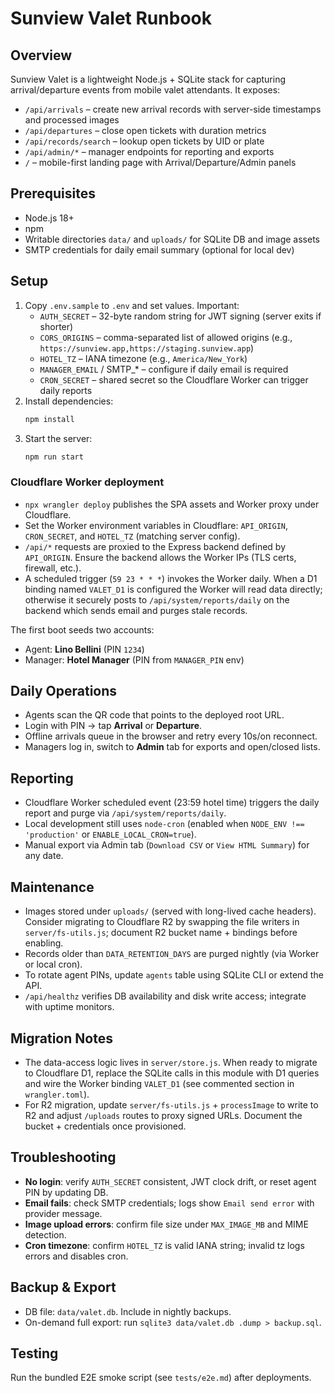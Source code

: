 # Sunview Valet Runbook

## Overview

Sunview Valet is a lightweight Node.js + SQLite stack for capturing arrival/departure events from mobile valet attendants. It exposes:

- `/api/arrivals` – create new arrival records with server-side timestamps and processed images
- `/api/departures` – close open tickets with duration metrics
- `/api/records/search` – lookup open tickets by UID or plate
- `/api/admin/*` – manager endpoints for reporting and exports
- `/` – mobile-first landing page with Arrival/Departure/Admin panels

## Prerequisites

- Node.js 18+
- npm
- Writable directories `data/` and `uploads/` for SQLite DB and image assets
- SMTP credentials for daily email summary (optional for local dev)

## Setup

1. Copy `.env.sample` to `.env` and set values. Important:
   - `AUTH_SECRET` – 32-byte random string for JWT signing (server exits if shorter)
   - `CORS_ORIGINS` – comma-separated list of allowed origins (e.g., `https://sunview.app,https://staging.sunview.app`)
   - `HOTEL_TZ` – IANA timezone (e.g., `America/New_York`)
   - `MANAGER_EMAIL` / SMTP\_\* – configure if daily email is required
   - `CRON_SECRET` – shared secret so the Cloudflare Worker can trigger daily reports
2. Install dependencies:
   ```bash
   npm install
   ```
3. Start the server:
   ```bash
   npm run start
   ```

### Cloudflare Worker deployment

- `npx wrangler deploy` publishes the SPA assets and Worker proxy under Cloudflare.
- Set the Worker environment variables in Cloudflare: `API_ORIGIN`, `CRON_SECRET`, and `HOTEL_TZ` (matching server config).
- `/api/*` requests are proxied to the Express backend defined by `API_ORIGIN`. Ensure the backend allows the Worker IPs (TLS certs, firewall, etc.).
- A scheduled trigger (`59 23 * * *`) invokes the Worker daily. When a D1 binding named `VALET_D1` is configured the Worker will read data directly; otherwise it securely posts to `/api/system/reports/daily` on the backend which sends email and purges stale records.

The first boot seeds two accounts:

- Agent: **Lino Bellini** (PIN `1234`)
- Manager: **Hotel Manager** (PIN from `MANAGER_PIN` env)

## Daily Operations

- Agents scan the QR code that points to the deployed root URL.
- Login with PIN → tap **Arrival** or **Departure**.
- Offline arrivals queue in the browser and retry every 10s/on reconnect.
- Managers log in, switch to **Admin** tab for exports and open/closed lists.

## Reporting

- Cloudflare Worker scheduled event (23:59 hotel time) triggers the daily report and purge via `/api/system/reports/daily`.
- Local development still uses `node-cron` (enabled when `NODE_ENV !== 'production'` or `ENABLE_LOCAL_CRON=true`).
- Manual export via Admin tab (`Download CSV` or `View HTML Summary`) for any date.

## Maintenance

- Images stored under `uploads/` (served with long-lived cache headers). Consider migrating to Cloudflare R2 by swapping the file writers in `server/fs-utils.js`; document R2 bucket name + bindings before enabling.
- Records older than `DATA_RETENTION_DAYS` are purged nightly (via Worker or local cron).
- To rotate agent PINs, update `agents` table using SQLite CLI or extend the API.
- `/api/healthz` verifies DB availability and disk write access; integrate with uptime monitors.

## Migration Notes

- The data-access logic lives in `server/store.js`. When ready to migrate to Cloudflare D1, replace the SQLite calls in this module with D1 queries and wire the Worker binding `VALET_D1` (see commented section in `wrangler.toml`).
- For R2 migration, update `server/fs-utils.js` + `processImage` to write to R2 and adjust `/uploads` routes to proxy signed URLs. Document the bucket + credentials once provisioned.

## Troubleshooting

- **No login**: verify `AUTH_SECRET` consistent, JWT clock drift, or reset agent PIN by updating DB.
- **Email fails**: check SMTP credentials; logs show `Email send error` with provider message.
- **Image upload errors**: confirm file size under `MAX_IMAGE_MB` and MIME detection.
- **Cron timezone**: confirm `HOTEL_TZ` is valid IANA string; invalid tz logs errors and disables cron.

## Backup & Export

- DB file: `data/valet.db`. Include in nightly backups.
- On-demand full export: run `sqlite3 data/valet.db .dump > backup.sql`.

## Testing

Run the bundled E2E smoke script (see `tests/e2e.md`) after deployments.
